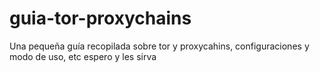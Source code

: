 # guia-tor-proxychains
Una pequeña guía recopilada sobre tor y proxycahins, configuraciones y modo de uso, etc espero y les sirva
